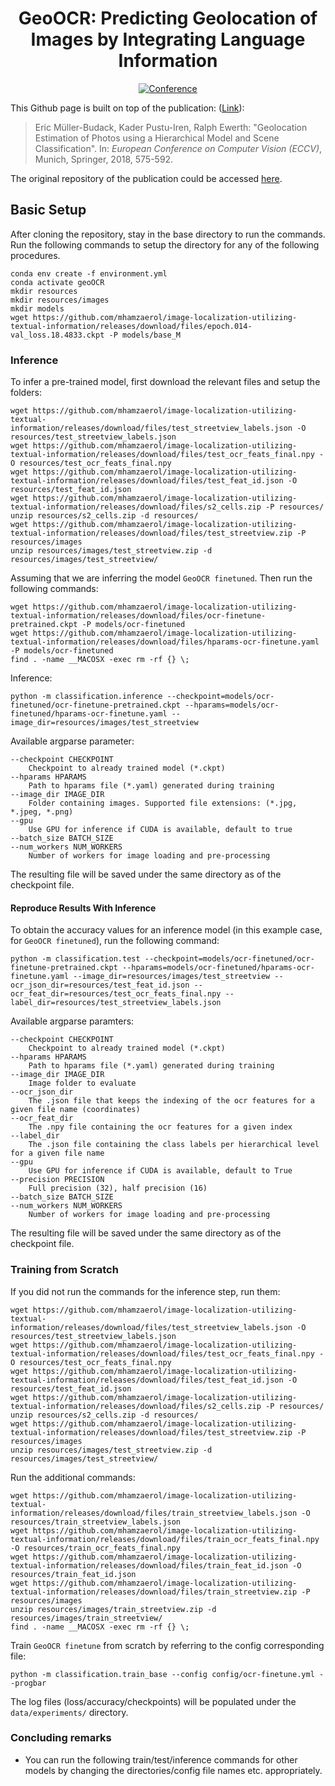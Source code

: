 <div align="center">    
 
# GeoOCR: Predicting Geolocation of Images by Integrating Language Information

[![Conference](http://img.shields.io/badge/ECCV-2018-4b44ce.svg)](https://openaccess.thecvf.com/content_ECCV_2018/papers/Eric_Muller-Budack_Geolocation_Estimation_of_ECCV_2018_paper.pdf)

</div>

This Github page is built on top of the publication: ([Link](http://openaccess.thecvf.com/content_ECCV_2018/papers/Eric_Muller-Budack_Geolocation_Estimation_of_ECCV_2018_paper.pdf)):


> Eric Müller-Budack, Kader Pustu-Iren, Ralph Ewerth:
"Geolocation Estimation of Photos using a Hierarchical Model and Scene Classification".
In: *European Conference on Computer Vision (ECCV)*, Munich, Springer, 2018, 575-592.

The original repository of the publication could be accessed [here](https://github.com/TIBHannover/GeoEstimation).

## Basic Setup

After cloning the repository, stay in the base directory to run the commands. 
Run the following commands to setup the directory for any of the following procedures.
```
conda env create -f environment.yml
conda activate geoOCR
mkdir resources
mkdir resources/images
mkdir models
wget https://github.com/mhamzaerol/image-localization-utilizing-textual-information/releases/download/files/epoch.014-val_loss.18.4833.ckpt -P models/base_M
```

### Inference

To infer a pre-trained model, first download the relevant files and setup the folders:
```
wget https://github.com/mhamzaerol/image-localization-utilizing-textual-information/releases/download/files/test_streetview_labels.json -O resources/test_streetview_labels.json
wget https://github.com/mhamzaerol/image-localization-utilizing-textual-information/releases/download/files/test_ocr_feats_final.npy -O resources/test_ocr_feats_final.npy
wget https://github.com/mhamzaerol/image-localization-utilizing-textual-information/releases/download/files/test_feat_id.json -O resources/test_feat_id.json
wget https://github.com/mhamzaerol/image-localization-utilizing-textual-information/releases/download/files/s2_cells.zip -P resources/
unzip resources/s2_cells.zip -d resources/
wget https://github.com/mhamzaerol/image-localization-utilizing-textual-information/releases/download/files/test_streetview.zip -P resources/images
unzip resources/images/test_streetview.zip -d resources/images/test_streetview/
```

Assuming that we are inferring the model ``GeoOCR finetuned``. Then run the following commands:

```
wget https://github.com/mhamzaerol/image-localization-utilizing-textual-information/releases/download/files/ocr-finetune-pretrained.ckpt -P models/ocr-finetuned
wget https://github.com/mhamzaerol/image-localization-utilizing-textual-information/releases/download/files/hparams-ocr-finetune.yaml -P models/ocr-finetuned
find . -name __MACOSX -exec rm -rf {} \;
```

Inference:
```
python -m classification.inference --checkpoint=models/ocr-finetuned/ocr-finetune-pretrained.ckpt --hparams=models/ocr-finetuned/hparams-ocr-finetune.yaml --image_dir=resources/images/test_streetview
```

Available argparse parameter:
```
--checkpoint CHECKPOINT
    Checkpoint to already trained model (*.ckpt)
--hparams HPARAMS     
    Path to hparams file (*.yaml) generated during training
--image_dir IMAGE_DIR
    Folder containing images. Supported file extensions: (*.jpg, *.jpeg, *.png)
--gpu                 
    Use GPU for inference if CUDA is available, default to true
--batch_size BATCH_SIZE
--num_workers NUM_WORKERS
    Number of workers for image loading and pre-processing
```
The resulting file will be saved under the same directory as of the checkpoint file. 

#### Reproduce Results With Inference

To obtain the accuracy values for an inference model (in this example case, for ``GeoOCR finetuned``), run the following command:
```
python -m classification.test --checkpoint=models/ocr-finetuned/ocr-finetune-pretrained.ckpt --hparams=models/ocr-finetuned/hparams-ocr-finetune.yaml --image_dir=resources/images/test_streetview --ocr_json_dir=resources/test_feat_id.json --ocr_feat_dir=resources/test_ocr_feats_final.npy --label_dir=resources/test_streetview_labels.json
```

Available argparse paramters:
```
--checkpoint CHECKPOINT
    Checkpoint to already trained model (*.ckpt)
--hparams HPARAMS     
    Path to hparams file (*.yaml) generated during training
--image_dir IMAGE_DIR 
    Image folder to evaluate
--ocr_json_dir
    The .json file that keeps the indexing of the ocr features for a given file name (coordinates)
--ocr_feat_dir
    The .npy file containing the ocr features for a given index
--label_dir
    The .json file containing the class labels per hierarchical level for a given file name 
--gpu
    Use GPU for inference if CUDA is available, default to True
--precision PRECISION
    Full precision (32), half precision (16)
--batch_size BATCH_SIZE
--num_workers NUM_WORKERS
    Number of workers for image loading and pre-processing
```
The resulting file will be saved under the same directory as of the checkpoint file. 

### Training from Scratch
If you did not run the commands for the inference step, run them:
```
wget https://github.com/mhamzaerol/image-localization-utilizing-textual-information/releases/download/files/test_streetview_labels.json -O resources/test_streetview_labels.json
wget https://github.com/mhamzaerol/image-localization-utilizing-textual-information/releases/download/files/test_ocr_feats_final.npy -O resources/test_ocr_feats_final.npy
wget https://github.com/mhamzaerol/image-localization-utilizing-textual-information/releases/download/files/test_feat_id.json -O resources/test_feat_id.json
wget https://github.com/mhamzaerol/image-localization-utilizing-textual-information/releases/download/files/s2_cells.zip -P resources/
unzip resources/s2_cells.zip -d resources/
wget https://github.com/mhamzaerol/image-localization-utilizing-textual-information/releases/download/files/test_streetview.zip -P resources/images
unzip resources/images/test_streetview.zip -d resources/images/test_streetview/
```
Run the additional commands:
```
wget https://github.com/mhamzaerol/image-localization-utilizing-textual-information/releases/download/files/train_streetview_labels.json -O resources/train_streetview_labels.json
wget https://github.com/mhamzaerol/image-localization-utilizing-textual-information/releases/download/files/train_ocr_feats_final.npy -O resources/train_ocr_feats_final.npy
wget https://github.com/mhamzaerol/image-localization-utilizing-textual-information/releases/download/files/train_feat_id.json -O resources/train_feat_id.json
wget https://github.com/mhamzaerol/image-localization-utilizing-textual-information/releases/download/files/train_streetview.zip -P resources/images
unzip resources/images/train_streetview.zip -d resources/images/train_streetview/
find . -name __MACOSX -exec rm -rf {} \;
```
Train ``GeoOCR finetune`` from scratch by referring to the config corresponding file:
```
python -m classification.train_base --config config/ocr-finetune.yml --progbar 
```
The log files (loss/accuracy/checkpoints) will be populated under the ``data/experiments/`` directory.

### Concluding remarks
- You can run the following train/test/inference commands for other models by changing the directories/config file names etc. appropriately.
